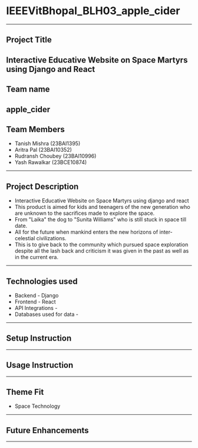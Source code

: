 # IEEEVitBhopal_BLH03_apple_cider
---
## Project Title
Interactive Educative Website on Space Martyrs using Django and React
---
## Team name 
apple_cider
---
## Team Members
- Tanish Mishra (23BAI1395)
- Aritra Pal (23BAI10352)
- Rudransh Choubey (23BAI10996)
- Yash Rawalkar (23BCE10874)
---
## Project Description
- Interactive Educative Website on Space Martyrs using django and react
- This product is aimed for kids and teenagers of the new generation who are unknown to the sacrifices made to explore the space.
- From "Laika" the dog to "Sunita Williams" who is still stuck in space till date.
- All for the future when mankind enters the new horizons of inter-celestial civilizations.
- This is to give back to the community which pursued space exploration despite all the lash back and criticism it was given in the past as well as in the current era.
---
## Technologies used
- Backend - Django
- Frontend - React
- API Integrations - 
- Databases used for data - 
---
## Setup Instruction
---
## Usage Instruction
---
## Theme Fit
- Space Technology 
---
## Future Enhancements
---
